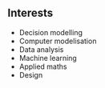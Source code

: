 ## Interests

- Decision modelling
- Computer modelisation
- Data analysis
- Machine learning
- Applied maths
- Design